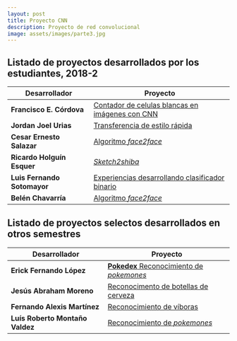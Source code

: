 ```yaml
---
layout: post
title: Proyecto CNN
description: Proyecto de red convolucional
image: assets/images/parte3.jpg
---
```


## Listado de proyectos desarrollados por los estudiantes, 2018-2

| Desarrollador                 | Proyecto |
| -------------                 | -------- |
| **Francisco E. Córdova** | [Contador de celulas blancas en imágenes con CNN](https://franko1307.github.io/2018/11/05/Clasificador-redes-neuronales.html) |
| **Jordan Joel Urias**  | [Transferencia de estilo rápida](https://jjups96.github.io/fast-style-transfer/) |                                                               
| **Cesar Ernesto Salazar**         | [Algoritmo *face2face*](https://cesern.github.io//face2face-demo/) |                                                                                
| **Ricardo Holguín Esquer**        | [*Sketch2shiba*](https://ricardohe97.github.io/post/sketch2shiba/) |
| **Luis Fernando Sotomayor**       | [Experiencias desarrollando clasificador binario](https://sanlf.github.io/2018/11/08/clasificador-binario.html)|
|**Belén Chavarría**                | [Algoritmo *face2face*](https://github.com/chasil7/face2faceProyecto.)



## Listado de proyectos selectos desarrollados en otros semestres


| Desarrollador                 | Proyecto |
| -------------                 | -------- |
| **Erick Fernando López** | [**Pokedex** Reconocimiento de *pokemones*](https://ErickLF.github.io/Pokedex-R-CNN) |
| **Jesús Abraham Moreno** | [Reconocimento de botellas de cerveza](https://abmorenoc.github.io/Deteccion-de-objetos-en-imagenes/)  |
| **Fernando Alexis Martínez** | [Reconocimiento de víboras](https://alexis96.github.io/proyecto-CNN/) |
| **Luís Roberto Montaño Valdez** | [Reconocimiento de *pokemones*](https://nanmon.github.io/redes-neuronales/) |


